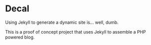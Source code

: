 Decal
=====

Using Jekyll to generate a dynamic site is... well, dumb.

This is a proof of concept project that uses Jekyll to assemble a PHP powered blog.
